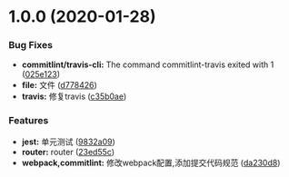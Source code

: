 <a name="1.0.0"></a>
# 1.0.0 (2020-01-28)


### Bug Fixes

* **commitlint/travis-cli:** The command commitlint-travis exited with 1 ([025e123](https://github.com/ken-dingxj/ding_yapi/commit/025e123))
* **file:** 文件 ([d778426](https://github.com/ken-dingxj/ding_yapi/commit/d778426))
* **travis:** 修复travis ([c35b0ae](https://github.com/ken-dingxj/ding_yapi/commit/c35b0ae))


### Features

* **jest:** 单元测试 ([9832a09](https://github.com/ken-dingxj/ding_yapi/commit/9832a09))
* **router:** router ([23ed55c](https://github.com/ken-dingxj/ding_yapi/commit/23ed55c))
* **webpack,commitlint:** 修改webpack配置,添加提交代码规范 ([da230d8](https://github.com/ken-dingxj/ding_yapi/commit/da230d8))



